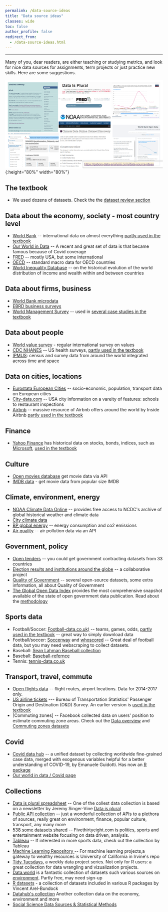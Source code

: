```yaml
---
permalink: /data-source-ideas
title: "Data source ideas"
classes: wide
toc: false
author_profile: false
redirect_from:
  - /data-source-ideas.html
---
```

___

Many of you, dear readers, are either teaching or studying metrics, and look for nice data sources for assignments, term projects or just practice new skills. Here are some suggestions. 


![Data-source](/images/data-source-ideas.png){:height="80%" width="80%"}

## The textbook
* We used dozens of datasets. Check the the [dataset review section](/datasets/)


## Data about the economy, society - most country level

* [World Bank](https://data.worldbank.org/) -- international data on almost everything [partly used in the textbook](/casestudies/#ch08b-how-is-life-expectancy-related-to-the-average-income-of-a-country)
* [Our World in Data](https://ourworldindata.org/) -- A recent and great set of data is that became famous because of Covid coverage
* [FRED]( https://fred.stlouisfed.org/) -- mostly USA, but some international 
* [OECD](https://data.oecd.org) --  standard macro data for OECD countries
* [World Inequality Database](https://wid.world) -- on the historical evolution of the world distribution of income and wealth within and between countries 


## Data about firms, business

* [World Bank microdata](https://microdata.worldbank.org/index.php/home)
* [EBRD business surveys](https://www.beeps-ebrd.com/)
* [World Management Survey](https://worldmanagementsurvey.org/survey-data/download-data/) -- used in [several case studies in the textbook](/casestudies/#ch04a-management-quality-and-firm-size-describing-patterns-of-association)  
 

## Data about people
* [World value survey](https://www.worldvaluessurvey.org/wvs.jsp) - regular international survey on values
* [CDC NHANES](https://www.cdc.gov/nchs/nhanes/index.htm) -- US health surveys, [partly used in the textbook](/casestudies/#ch19a-food-and-health)
* [IPMUS](www.ipums.org): census and survey data from around the world integrated across time and space 



## Data on cities, locations
* [Eurostata European Cities](https://ec.europa.eu/eurostat/statistics-explained/index.php?title=Statistics_on_European_cities) -- socio-economic, population, transport data on European cities
* [City-data.com](https://www.city-data.com/) -- USA city information on a vareity of features: schools to restaurant inspections
* [Airbnb](http://insideairbnb.com/) -- massive resource of Airbnb offers around the world by Inside Airbnb  [partly used in the textbook](/casestudies/#ch14b-predicting-airbnb-apartment-prices-selecting-a-regression-model)


## Finance
* [Yahoo Finance]() has historical data on stocks, bonds, indices, such as [Microsoft](https://finance.yahoo.com/quote/MSFT/history?p=MSFT), [used in the textbook](/casestudies/#ch12a-returns-on-a-company-stock-and-market-returns) 

## Culture
* [Open movies database](http://www.omdbapi.com/) get movie data via API
* [IMDB data](https://www.imdb.com/interfaces/) - get movie data from popular size IMDB


## Climate, environment, energy
* [NOAA Climate Data Online](https://www.ncdc.noaa.gov/cdo-web/) -- provides free access to NCDC's archive of global historical weather and climate data
* [City climate data](https://en.climate-data.org/)
* [BP global energy](https://www.bp.com/en/global/corporate/energy-economics/statistical-review-of-world-energy.html) -- energy consumption and co2 emissions
* [Air quality](https://www.iqair.com/air-pollution-data-api) -- air pollution data via an API


## Government, policy
* [Open tenders](https://opentender.eu/download) -- you could get government contracting datasets from 33 countries
* [Election results and institutions around the globe](https://cses.org/) -- a collaborative project 
* [Quality of Government](https://www.gu.se/en/quality-government/qog-data) -- several open-source datasets, some extra information, all about Quality of Government
* [The Global Open Data Index](http://index.okfn.org/place/) provides the most comprehensive snapshot available of the state of open government data publication. Read about the [methodology](http://index.okfn.org/methodology/)


## Sports data
* Football/Soccer: [Football-data.co.uk)](https://football-data.co.uk/) -- teams, games, odds, [partly used in the textbook](/casestudies/#ch24-estimating-the-impact-of-replacing-football-team-managers) -- great way to simply download data
* Football/soccer:  [Soccerway](https://int.soccerway.com/) and [whoscored](http://whoscored.com/) -- Great deal of football data,  but you may need webscraping to collect datasets. 
* Baseball: [Sean Lahman Baseball collection](http://www.seanlahman.com/baseball-archive/statistics/)
* Baseball: [Baseball-refernce](https://www.baseball-reference.com/)
* Tennis: [tennis-data.co.uk](http://www.tennis-data.co.uk/data.php)

## Transport, travel, commute
* [Open flights data](https://openflights.org/data.html) -- flight routes, airport locations. Data for 2014-2017 only. 
* [US airline tickets](https://www.bts.gov/topics/airlines-and-airports/origin-and-destination-survey-data) --- Bureau of Transportation Statistics' Passenger Origin and Destination (O&D) Survey. An earlier version is [used in the textbook](https://gabors-data-analysis.com/casestudies/#ch22a-how-does-a-merger-between-airlines-affect-prices)
* [Commuting zones] -- Facebook collected data on users' position to estimate commuting zone areas. Check out the [Data overview](https://dataforgood.facebook.com/dfg/tools/commuting-zones) and [Commuting zones datasets](https://data.humdata.org/dataset/commuting-zones)

## Covid
* [Covid data hub](https://covid19datahub.io/) --  a unified dataset by collecting worldwide fine-grained case data, merged with exogenous variables helpful for a better understanding of COVID-19, by Emanuele Guidotti. Has now an [R package](https://rviews.rstudio.com/2021/12/08/the-r-package-covid19/)
* [Our world in data / Covid page](https://ourworldindata.org/coronavirus)

## Collections
*  [Data is plural spreadsheet](https://docs.google.com/spreadsheets/d/1wZhPLMCHKJvwOkP4juclhjFgqIY8fQFMemwKL2c64vk/edit#gid=0) -- One of the collest  data collection is based on a newsletter by Jeremy Singer-Vine [Data is plural](https://www.data-is-plural.com/)
* [Public API collection](https://github.com/public-apis/public-apis) -- just a wonderful collection of APIs to a plethora of sources, really great on environment, finance, popular culture, transport, any many more
* [538 some datasets shared](https://data.fivethirtyeight.com/) -- Fivethirtyeight.com is politics, sports and entertainment website focusing on data driven, analysis. 
* [Tableau](https://public.tableau.com/s/blog/2014/03/where-find-sports-data) -- If interested in more sports data, check out the collection by Tableau
* [Machine Learning Repository ](https://archive.ics.uci.edu/ml/index.php) -- For machine learning projects,a gateway to wealthy resources is University of California in Irvine's  repo
* [Tidy Tuesdays](https://github.com/rfordatascience/tidytuesday#datasets), a weekly data project series. Not only for R users: a great collection for data wrangling and vizualization projects.
* [Data.world](https://data.world/) is a fantastic collection of datasets such various sources on [environment](https://data.world/datasets/environment). Partly free, may need sign-up
* [R datasets](https://vincentarelbundock.github.io/Rdatasets/datasets.html) - a collection of datasets included in various R packages by Vincent Arel-Bundock 
* [Datahub's collection](https://datahub.io/collections) Another collection data on the economy, environment and more
* [Social Science Data Sources & Statistical Methods](https://guides.emich.edu/data/free-data)
